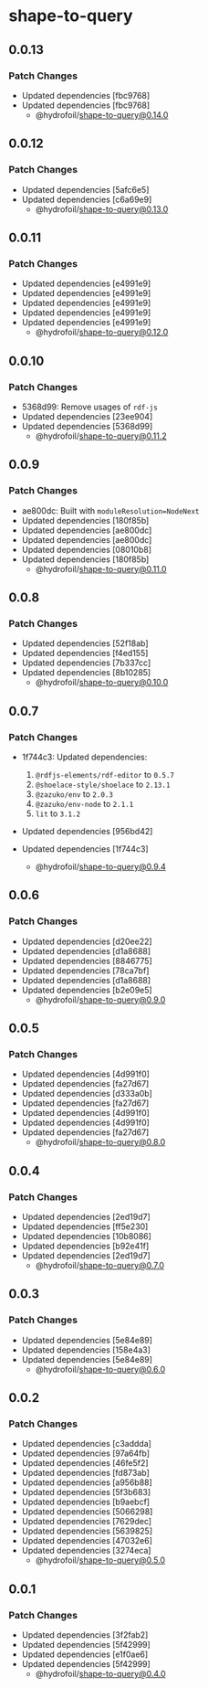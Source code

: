 # shape-to-query

## 0.0.13

### Patch Changes

- Updated dependencies [fbc9768]
- Updated dependencies [fbc9768]
  - @hydrofoil/shape-to-query@0.14.0

## 0.0.12

### Patch Changes

- Updated dependencies [5afc6e5]
- Updated dependencies [c6a69e9]
  - @hydrofoil/shape-to-query@0.13.0

## 0.0.11

### Patch Changes

- Updated dependencies [e4991e9]
- Updated dependencies [e4991e9]
- Updated dependencies [e4991e9]
- Updated dependencies [e4991e9]
- Updated dependencies [e4991e9]
  - @hydrofoil/shape-to-query@0.12.0

## 0.0.10

### Patch Changes

- 5368d99: Remove usages of `rdf-js`
- Updated dependencies [23ee904]
- Updated dependencies [5368d99]
  - @hydrofoil/shape-to-query@0.11.2

## 0.0.9

### Patch Changes

- ae800dc: Built with `moduleResolution=NodeNext`
- Updated dependencies [180f85b]
- Updated dependencies [ae800dc]
- Updated dependencies [ae800dc]
- Updated dependencies [08010b8]
- Updated dependencies [180f85b]
  - @hydrofoil/shape-to-query@0.11.0

## 0.0.8

### Patch Changes

- Updated dependencies [52f18ab]
- Updated dependencies [f4ed155]
- Updated dependencies [7b337cc]
- Updated dependencies [8b10285]
  - @hydrofoil/shape-to-query@0.10.0

## 0.0.7

### Patch Changes

- 1f744c3: Updated dependencies:

  1. `@rdfjs-elements/rdf-editor` to `0.5.7`
  2. `@shoelace-style/shoelace` to `2.13.1`
  3. `@zazuko/env` to `2.0.3`
  4. `@zazuko/env-node` to `2.1.1`
  5. `lit` to `3.1.2`

- Updated dependencies [956bd42]
- Updated dependencies [1f744c3]
  - @hydrofoil/shape-to-query@0.9.4

## 0.0.6

### Patch Changes

- Updated dependencies [d20ee22]
- Updated dependencies [d1a8688]
- Updated dependencies [8846775]
- Updated dependencies [78ca7bf]
- Updated dependencies [d1a8688]
- Updated dependencies [b2e09e5]
  - @hydrofoil/shape-to-query@0.9.0

## 0.0.5

### Patch Changes

- Updated dependencies [4d991f0]
- Updated dependencies [fa27d67]
- Updated dependencies [d333a0b]
- Updated dependencies [fa27d67]
- Updated dependencies [4d991f0]
- Updated dependencies [4d991f0]
- Updated dependencies [fa27d67]
  - @hydrofoil/shape-to-query@0.8.0

## 0.0.4

### Patch Changes

- Updated dependencies [2ed19d7]
- Updated dependencies [ff5e230]
- Updated dependencies [10b8086]
- Updated dependencies [b92e41f]
- Updated dependencies [2ed19d7]
  - @hydrofoil/shape-to-query@0.7.0

## 0.0.3

### Patch Changes

- Updated dependencies [5e84e89]
- Updated dependencies [158e4a3]
- Updated dependencies [5e84e89]
  - @hydrofoil/shape-to-query@0.6.0

## 0.0.2

### Patch Changes

- Updated dependencies [c3addda]
- Updated dependencies [97a64fb]
- Updated dependencies [46fe5f2]
- Updated dependencies [fd873ab]
- Updated dependencies [a956b88]
- Updated dependencies [5f3b683]
- Updated dependencies [b9aebcf]
- Updated dependencies [5066298]
- Updated dependencies [7629dec]
- Updated dependencies [5639825]
- Updated dependencies [47032e6]
- Updated dependencies [3274eca]
  - @hydrofoil/shape-to-query@0.5.0

## 0.0.1

### Patch Changes

- Updated dependencies [3f2fab2]
- Updated dependencies [5f42999]
- Updated dependencies [e1f0ae6]
- Updated dependencies [5f42999]
  - @hydrofoil/shape-to-query@0.4.0
